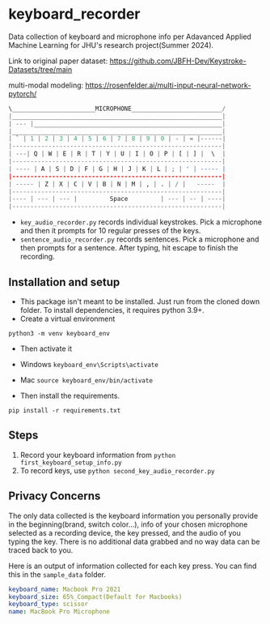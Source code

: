# keyboard_recorder
Data collection of keyboard and microphone info per Adavanced Applied Machine Learning for JHU's research project(Summer 2024).

Link to original paper dataset: https://github.com/JBFH-Dev/Keystroke-Datasets/tree/main

multi-modal modeling: https://rosenfelder.ai/multi-input-neural-network-pytorch/
```python
\_______________________MICROPHONE_________________________/
|__________________________________________________________|
| --- |____________________________________________________|
|__________________________________________________________|
| ` | 1 | 2 | 3 | 4 | 5 | 6 | 7 | 8 | 9 | 0 | - | = |------|
|----------------------------------------------------------|
| ---| Q | W | E | R | T | Y | U | I | O | P | [ | ] |  \  |
|----------------------------------------------------------|
| ---- | A | S | D | F | G | H | J | K | L | ; | ' | ----- |
|----------------------------------------------------------|
| ----- | Z | X | C | V | B | N | M | , | . | / |   -----  |
|----------------------------------------------------------|
|---- | --- | --- |         Space         | --- | -- | ----|
|----------------------------------------------------------|
```

- `key_audio_recorder.py` records individual keystrokes. Pick a microphone and then it prompts for 10 regular presses of the keys.
- `sentence_audio_recorder.py` records sentences. Pick a microphone and then prompts for a sentence. After typing, hit escape to finish the recording. 

## Installation and setup
* This package isn't meant to be installed. Just run from the cloned down folder. To install dependencies, it requires python 3.9+.
* Create a virtual environment

`python3 -m venv keyboard_env`

* Then activate it

- Windows
`keyboard_env\Scripts\activate`

- Mac
`source keyboard_env/bin/activate`

* Then install the requirements.

`pip install -r requirements.txt`

## Steps

1. Record your keyboard information from `python first_keyboard_setup_info.py`
2. To record keys, use `python second_key_audio_recorder.py`

## Privacy Concerns

The only data collected is the keyboard information you personally provide in the beginning(brand, switch color...), info of your chosen microphone selected as a recording device, the key pressed, and the audio of you typing the key. There is no additional data grabbed and no way data can be traced back to you.

Here is an output of information collected for each key press. You can find this in the `sample_data` folder.

```yaml
keyboard_name: Macbook Pro 2021
keyboard_size: 65%_Compact(Default for Macbooks)
keyboard_type: scissor
name: MacBook Pro Microphone
```